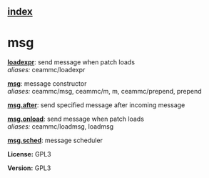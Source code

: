 [index](index.html) 
---

# msg




[**loadexpr**](loadexpr.html): send message when patch loads <br>
_aliases:_ ceammc/loadexpr


[**msg**](msg.html): message constructor <br>
_aliases:_ ceammc/msg, ceammc/m, m, ceammc/prepend, prepend


[**msg.after**](msg.after.html): send specified message after incoming message 

[**msg.onload**](msg.onload.html): send message when patch loads <br>
_aliases:_ ceammc/loadmsg, loadmsg


[**msg.sched**](msg.sched.html): message scheduler 



**License:** GPL3

**Version:** GPL3
